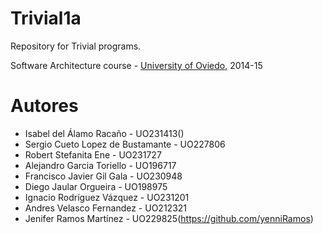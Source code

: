 Trivial1a
=============

Repository for Trivial programs. 

Software Architecture course - [University of Oviedo](http://www.uniovi.es), 2014-15


Autores
=============
* Isabel del Álamo Racaño - UO231413()
* Sergio Cueto Lopez de Bustamante - UO227806
* Robert Stefanita Ene - UO231727
* Alejandro Garcia Toriello - UO196717
* Francisco Javier Gil Gala - UO230948
* Diego Jaular Orgueira - UO198975
* Ignacio Rodríguez Vázquez - UO231201
* Andres Velasco Fernandez - UO212321
* Jenifer Ramos Martínez - UO229825(https://github.com/yenniRamos)
